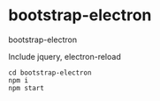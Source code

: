# bootstrap-electron
bootstrap-electron  

Include jquery, electron-reload

    cd bootstrap-electron 
    npm i 
    npm start
